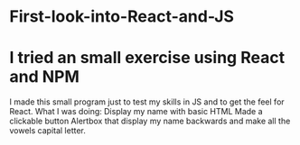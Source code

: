 # First-look-into-React-and-JS

# I tried an small exercise using React and NPM

I made this small program just to test my skills in JS and to get the feel for React.
What I was doing:
  Display my name with basic HTML
  Made a clickable button
  Alertbox that display my name backwards and make all the vowels capital letter.
